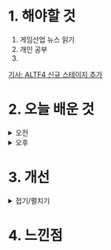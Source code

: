 
# 1. 해야할 것

1. 게임산업 뉴스 읽기 
2. 개인 공부  
3. 

[기사: ALTF4 신규 스테이지 추가](https://www.gamemeca.com/view.php?gid=1749636)



# 2. 오늘 배운 것

<details>
<summary>오전</summary>

## 오늘의 뉴스
### ALTF4 신규 스테이지 추가
![image](https://github.com/JM94Ent/TIL-WIL/assets/143363550/df8057bf-cb6c-4783-9c3e-f425ce09c6a2)
```
개인적으로는 좋아하는 장르의 게임이 아니다.
열받게 만드는 레벨을 잘 짜맞추어 
```
</details>


<details>
<summary>오후</summary>


</details>




# 3. 개선


<details>
<summary>접기/펼치기</summary>


</details>



# 4. 느낀점


